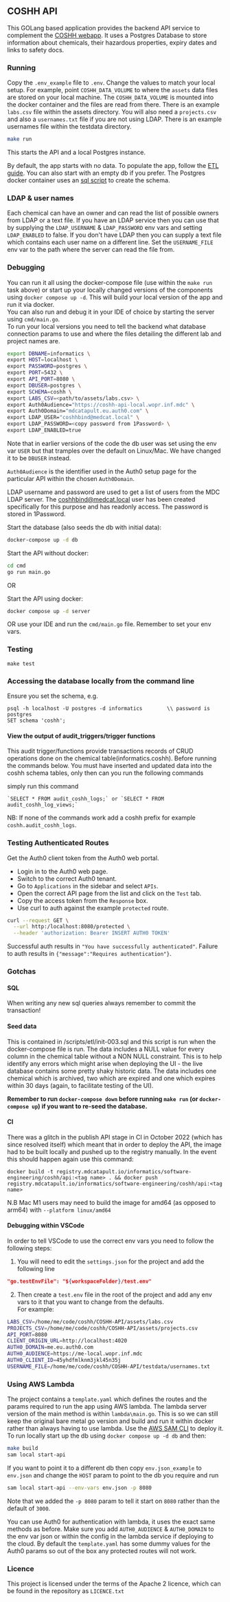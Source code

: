 ## COSHH API

This GOLang based application provides the backend API service to complement the [COSHH webapp](https://gitlab.mdcatapult.io/informatics/coshh/coshh-ui). It uses a Postgres Database to store information about chemicals, their hazardous properties, expiry dates and links to safety docs.

### Running

Copy the `.env_example` file to `.env`. Change the values to match your local setup. For example, point `COSHH_DATA_VOLUME` to where the 
`assets` data files are stored on your local machine. The `COSHH_DATA_VOLUME` is mounted into the docker container and the files are read from there. There is an example `labs.csv` file within the assets directory. You will also need a `projects.csv` and also a `usernames.txt` file if you are not using LDAP. There is an example usernames file within the testdata directory.

```bash
make run
```

This starts the API and a local Postgres instance.

By default, the app starts with no data. To populate the app, follow the [ETL guide](scripts/etl/README.md). You can also start with an empty db if you prefer. The Postgres docker container uses an [sql script](scripts/init.sql) to create the schema.

### LDAP & user names
Each chemical can have an owner and can read the list of possible owners from LDAP or a text file. If you have an LDAP service then you can use that by supplying the `LDAP_USERNAME` & `LDAP_PASSWORD` env vars and setting `LDAP_ENABLED` to false. If you don't have LDAP then you can supply a text file which contains each user name on a different line. Set the `USERNAME_FILE` env var to the path where the server can read the file from.

### Debugging
You can run it all using the docker-compose file (use within the `make run` task above) or start up your locally changed versions of the components using `docker compose up -d`. This will build your local version of the app and run it via docker.  
You can also run and debug it in your IDE of choice by starting the server using `cmd/main.go`.  
To run your local versions you need to tell the backend what database connection params to use and where the files detailing the different lab and project names are.


```bash
export DBNAME=informatics \
export HOST=localhost \
export PASSWORD=postgres \
export PORT=5432 \
export API_PORT=8080 \
export DBUSER=postgres \
export SCHEMA=coshh \
export LABS_CSV=<path/to/assets/labs.csv> \
export Auth0Audience="https://coshh-api-local.wopr.inf.mdc" \
export Auth0Domain="mdcatapult.eu.auth0.com" \
export LDAP_USER="coshhbind@medcat.local" \
export LDAP_PASSWORD=<copy password from 1Password> \
export LDAP_ENABLED=true
```

Note that in earlier versions of the code the db user was set using the env var `USER` but that tramples over the default on Linux/Mac. We have changed it to be `DBUSER` instead. 

`Auth0Audience` is the identifier used in the Auth0 setup page for the particular API within the chosen `Auth0Domain`.

LDAP username and password are used to get a list of users from the MDC LDAP server. The coshhbind@medcat.local user has
been created specifically for this purpose and has readonly access. The password is stored in 1Password.

Start the database (also seeds the db with initial data):
```bash
docker-compose up -d db
``` 

Start the API without docker:
```bash
cd cmd
go run main.go
```
OR

Start the API using docker:
```bash
docker compose up -d server
```

OR use your IDE and run the `cmd/main.go` file. Remember to set your env vars.

### Testing

`make test`

### Accessing the database locally from the command line

Ensure you set the schema, e.g.

```
psql -h localhost -U postgres -d informatics        \\ password is postgres
SET schema 'coshh';                                 
```

#### View the output of audit_triggers/trigger functions
This audit trigger/functions provide transactions records of CRUD operations done on the chemical table(informatics.coshh).
Before running the commands below. 
You must have inserted and updated data into the coshh schema tables, only then can you run the following commands

simply run this command 
```
`SELECT * FROM audit_coshh_logs;` or `SELECT * FROM audit_coshh_log_views;`

```
NB: If none of the commands work add a coshh prefix for example `coshh.audit_coshh_logs`.

### Testing Authenticated Routes
Get the Auth0 client token from the Auth0 web portal.
* Login in to the Auth0 web page.
* Switch to the correct Auth0 tenant.
* Go to `Applications` in the sidebar and select `APIs`. 
* Open the correct API page from the list and click on the `Test` tab. 
* Copy the access token from the `Response` box. 
* Use curl to auth against the example `protected` route.

```bash
curl --request GET \
  --url http:/localhost:8080/protected \
  --header 'authorization: Bearer INSERT AUTH0 TOKEN'
```  
Successful auth results in `"You have successfully authenticated"`. Failure to auth results in `{"message":"Requires authentication"}`.

### Gotchas

#### SQL

When writing any new sql queries always remember to commit the transaction!

#### Seed data
This is contained in /scripts/etl/init-003.sql and this script is run when the docker-compose file is run.
The data includes a NULL value for every column in the chemical table without a NON NULL constraint.  This is to help identify
any errors which might arise when deploying the UI - the live database contains some pretty shaky historic data.
The data includes one chemical which is archived, two which are expired and one which expires within 30 days (again, to
facilitate testing of the UI).

**Remember to run `docker-compose down` before running `make run` (or `docker-compose up`) if you want to re-seed the database.**

#### CI

There was a glitch in the publish API stage in CI in October 2022 (which has since resolved itself) which meant that in order to deploy the API, the image 
had to be  built locally and pushed up to the registry manually.  In the event this should happen again use this command:

```docker build -t registry.mdcatapult.io/informatics/software-engineering/coshh/api:<tag name> . && docker push registry.mdcatapult.io/informatics/software-engineering/coshh/api:<tag name>```

N.B Mac M1 users may need to build the image for amd64 (as opposed to arm64) with `--platform linux/amd64`

#### Debugging within VSCode

In order to tell VSCode to use the correct env vars you need to follow the following steps:

1) You will need to edit the `settings.json` for the project and add the following line 
```json
"go.testEnvFile": "${workspaceFolder}/test.env"
```
2) Then create a `test.env` file in the root of the project and add any env vars to it that you want to change from the defaults.  
For example:
```bash
LABS_CSV=/home/me/code/coshh/COSHH-API/assets/labs.csv
PROJECTS_CSV=/home/me/code/coshh/COSHH-API/assets/projects.csv
API_PORT=8080
CLIENT_ORIGIN_URL=http://localhost:4020
AUTH0_DOMAIN=me.eu.auth0.com
AUTH0_AUDIENCE=https://me-local.wopr.inf.mdc
AUTH0_CLIENT_ID=45yhdfmlknm3jkl45n35j
USERNAME_FILE=/home/me/code/coshh/COSHH-API/testdata/usernames.txt
```

### Using AWS Lambda

The project contains a `template.yaml` which defines the routes and the params required to run the app using AWS lambda. The lambda server version of the main method is within `lambda\main.go`. This is so we can still keep the original bare metal go version and build and run it within docker rather than always having to use lambda. Use the [AWS SAM CLI](https://docs.aws.amazon.com/serverless-application-model/latest/developerguide/what-is-sam.html) to deploy it.  
To run locally start up the db using `docker compose up -d db` and then:
```bash
make build
sam local start-api
```
If you want to point it to a different db then copy `env.json_example` to `env.json` and change the `HOST` param to point to the db you require and run
```bash
sam local start-api --env-vars env.json -p 8080
```
Note that we added the `-p 8080` param to tell it start on `8080` rather than the default of `3000`.

You can use Auth0 for authentication with lambda, it uses the exact same methods as before. Make sure you add `AUTH0_AUDIENCE` & `AUTH0_DOMAIN` to the env var json or within the config in the lambda service if deploying to the cloud. By default the `template.yaml` has some dummy values for the Auth0 params so out of the box any protected routes will not work.

### Licence

This project is licensed under the terms of the Apache 2 licence, which can be found in the repository as `LICENCE.txt`
